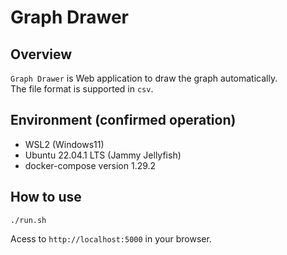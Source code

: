 # Graph Drawer

## Overview

`Graph Drawer` is Web application to draw the graph automatically.  
The file format is supported in `csv`.

## Environment (confirmed operation)

- WSL2 (Windows11)
- Ubuntu 22.04.1 LTS (Jammy Jellyfish)
- docker-compose version 1.29.2

## How to use

```
./run.sh
```

Acess to `http://localhost:5000` in your browser.

